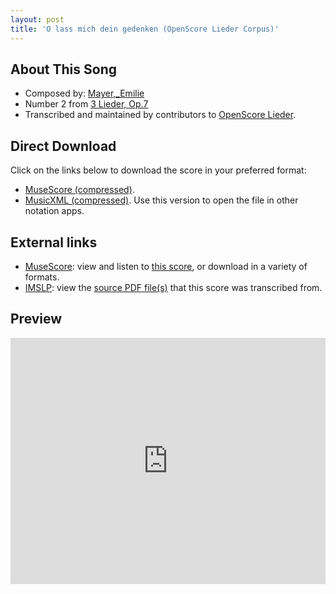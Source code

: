 ```yaml
---
layout: post
title: 'O lass mich dein gedenken (OpenScore Lieder Corpus)'
---
```


## About This Song

- Composed by: [Mayer,_Emilie](https://fourscoreandmore.org/openscore/lieder/Mayer,_Emilie)
- Number 2 from [3 Lieder, Op.7](https://fourscoreandmore.org/openscore/lieder/Mayer,_Emilie/3_Lieder,_Op.7)
- Transcribed and maintained by contributors to [OpenScore Lieder].

[OpenScore Lieder]: https://musescore.com/openscore-lieder-corpus

## Direct Download

Click on the links below to download the score in your preferred format:
- [MuseScore (compressed)](https://github.com/openscore/lieder/blob/main/scores/Mayer,_Emilie/3_Lieder,_Op.7/2_O_lass_mich_dein_gedenken/lc5840434.mscz?raw=true).
- [MusicXML (compressed)](https://github.com/openscore/lieder/blob/main/scores/Mayer,_Emilie/3_Lieder,_Op.7/2_O_lass_mich_dein_gedenken/lc5840434.mxl?raw=true). Use this version to open the file in other notation apps.

## External links

- [MuseScore]: view and listen to [this score][MuseScore], or download in a variety of formats.
- [IMSLP]: view the [source PDF file(s)][IMSLP] that this score was transcribed from.

[MuseScore]: https://musescore.com/score/5840434
[IMSLP]: https://imslp.org/wiki/Special:ReverseLookup/133722

## Preview

<iframe width="100%" height="394" src="https://musescore.com/openscore-lieder-corpus/scores/5840434/embed" frameborder="0" allowfullscreen allow="autoplay; fullscreen"></iframe>
